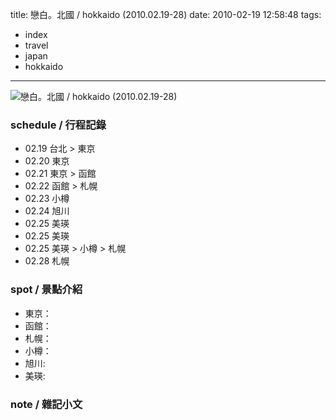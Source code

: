 title: 戀白。北國 / hokkaido (2010.02.19-28)
date: 2010-02-19 12:58:48
tags:
- index
- travel
- japan
- hokkaido
---
![戀白。北國 / hokkaido (2010.02.19-28)](http://farm5.staticflickr.com/4046/4400902666_2842cb9749_z.jpg)

### schedule / 行程記錄 ###

-   02.19 台北 > 東京
-   02.20 東京
-   02.21 東京 > 函館
-   02.22 函館 > 札幌
-   02.23 小樽
-   02.24 旭川
-   02.25 美瑛
-   02.25 美瑛
-   02.25 美瑛 > 小樽 > 札幌
-   02.28 札幌

### spot / 景點介紹 ###

-   東京：
-   函館：
-   札幌：
-   小樽：
-   旭川:
-   美瑛:

### note / 雜記小文 ###
